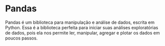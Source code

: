 # Pandas

Pandas é um biblioteca para manipulação e análise de dados, escrita em Python. Essa é a biblioteca perfeita para iniciar suas análises exploratórias de dados, pois ela nos permite ler, manipular, agregar e plotar os dados em poucos passos.
